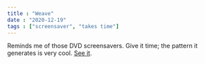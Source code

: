 ```yaml
---
title : "Weave"
date : "2020-12-19"
tags : ["screensaver", "takes time"]
---
```


Reminds me of those DVD screensavers. Give it time; the pattern it generates is very cool. <!--more-->[See it](/codeArtGallery/code/WeaveJS/).